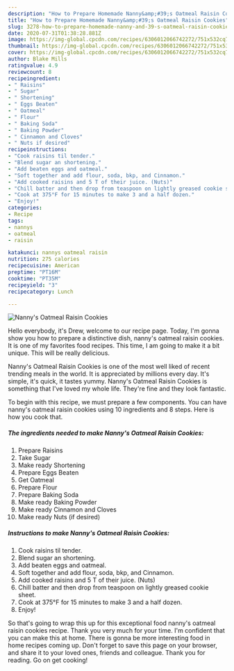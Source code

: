 ```yaml
---
description: "How to Prepare Homemade Nanny&amp;#39;s Oatmeal Raisin Cookies"
title: "How to Prepare Homemade Nanny&amp;#39;s Oatmeal Raisin Cookies"
slug: 3278-how-to-prepare-homemade-nanny-and-39-s-oatmeal-raisin-cookies
date: 2020-07-31T01:38:28.881Z
image: https://img-global.cpcdn.com/recipes/6306012066742272/751x532cq70/nannys-oatmeal-raisin-cookies-recipe-main-photo.jpg
thumbnail: https://img-global.cpcdn.com/recipes/6306012066742272/751x532cq70/nannys-oatmeal-raisin-cookies-recipe-main-photo.jpg
cover: https://img-global.cpcdn.com/recipes/6306012066742272/751x532cq70/nannys-oatmeal-raisin-cookies-recipe-main-photo.jpg
author: Blake Mills
ratingvalue: 4.9
reviewcount: 8
recipeingredient:
- " Raisins"
- " Sugar"
- " Shortening"
- " Eggs Beaten"
- " Oatmeal"
- " Flour"
- " Baking Soda"
- " Baking Powder"
- " Cinnamon and Cloves"
- " Nuts if desired"
recipeinstructions:
- "Cook raisins til tender."
- "Blend sugar an shortening."
- "Add beaten eggs and oatmeal."
- "Soft together and add flour, soda, bkp, and Cinnamon."
- "Add cooked raisins and 5 T of their juice. (Nuts)"
- "Chill batter and then drop from teaspoon on lightly greased cookie sheet."
- "Cook at 375°F for 15 minutes to make 3 and a half dozen."
- "Enjoy!"
categories:
- Recipe
tags:
- nannys
- oatmeal
- raisin

katakunci: nannys oatmeal raisin 
nutrition: 275 calories
recipecuisine: American
preptime: "PT16M"
cooktime: "PT35M"
recipeyield: "3"
recipecategory: Lunch

---
```



![Nanny&#39;s Oatmeal Raisin Cookies](https://img-global.cpcdn.com/recipes/6306012066742272/751x532cq70/nannys-oatmeal-raisin-cookies-recipe-main-photo.jpg)

Hello everybody, it's Drew, welcome to our recipe page. Today, I'm gonna show you how to prepare a distinctive dish, nanny&#39;s oatmeal raisin cookies. It is one of my favorites food recipes. This time, I am going to make it a bit unique. This will be really delicious.

Nanny&#39;s Oatmeal Raisin Cookies is one of the most well liked of recent trending meals in the world. It is appreciated by millions every day. It's simple, it's quick, it tastes yummy. Nanny&#39;s Oatmeal Raisin Cookies is something that I've loved my whole life. They're fine and they look fantastic.




To begin with this recipe, we must prepare a few components. You can have nanny&#39;s oatmeal raisin cookies using 10 ingredients and 8 steps. Here is how you cook that.

<!--inarticleads1-->

##### The ingredients needed to make Nanny&#39;s Oatmeal Raisin Cookies:

1. Prepare  Raisins
1. Take  Sugar
1. Make ready  Shortening
1. Prepare  Eggs Beaten
1. Get  Oatmeal
1. Prepare  Flour
1. Prepare  Baking Soda
1. Make ready  Baking Powder
1. Make ready  Cinnamon and Cloves
1. Make ready  Nuts (if desired)




<!--inarticleads2-->

##### Instructions to make Nanny&#39;s Oatmeal Raisin Cookies:

1. Cook raisins til tender.
1. Blend sugar an shortening.
1. Add beaten eggs and oatmeal.
1. Soft together and add flour, soda, bkp, and Cinnamon.
1. Add cooked raisins and 5 T of their juice. (Nuts)
1. Chill batter and then drop from teaspoon on lightly greased cookie sheet.
1. Cook at 375°F for 15 minutes to make 3 and a half dozen.
1. Enjoy!




So that's going to wrap this up for this exceptional food nanny&#39;s oatmeal raisin cookies recipe. Thank you very much for your time. I'm confident that you can make this at home. There is gonna be more interesting food in home recipes coming up. Don't forget to save this page on your browser, and share it to your loved ones, friends and colleague. Thank you for reading. Go on get cooking!
